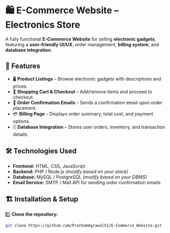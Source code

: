 # 🛍️ E-Commerce Website – Electronics Store  

A fully functional **E-Commerce Website** for selling **electronic gadgets**, featuring a **user-friendly UI/UX**, order management, **billing system**, and **database integration**.  

## 🚀 Features  

- 🖥️ **Product Listings** – Browse electronic gadgets with descriptions and prices.  
- 🛒 **Shopping Cart & Checkout** – Add/remove items and proceed to checkout.  
- 📩 **Order Confirmation Emails** – Sends a confirmation email upon order placement.  
- 💳 **Billing Page** – Displays order summary, total cost, and payment options.  
- 🗄️ **Database Integration** – Stores user orders, inventory, and transaction details.  

## 🛠️ Technologies Used  

- **Frontend:** HTML, CSS, JavaScript  
- **Backend:** PHP / Node.js *(modify based on your stack)*  
- **Database:** MySQL / PostgreSQL *(modify based on your DBMS)*  
- **Email Service:** SMTP / Mail API for sending order confirmation emails   

## 🏗️ Installation & Setup  

1️⃣ **Clone the repository:**  
```sh
git clone https://github.com/PrathamAgrawal51/E-Commerce_Website.git
